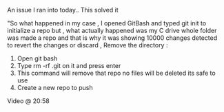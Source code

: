 An issue I ran into today.. This solved it

"So what happened in my case , I opened GitBash and typed git init to initialize a repo but , what actually happened was my C drive whole folder was made a repo and that is why it was showing 10000 changes detected to revert the changes or discard , Remove the directory :

1. Open git bash
2. Type rm -rf .git on it and press enter
3. This command will remove that repo no files will be deleted its safe to use
4. Create a new repo to push



Video @ 20:58